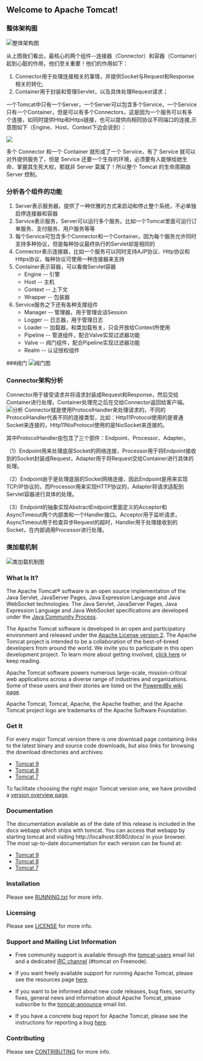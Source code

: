 ## Welcome to Apache Tomcat!

### 整体架构图
![整体架构图](static/3.png)

从上图我们看出，最核心的两个组件--连接器（Connector）和容器（Container）起到心脏的作用，他们至关重要！他们的作用如下：
1. Connector用于处理连接相关的事情，并提供Socket与Request和Response相关的转化;
2. Container用于封装和管理Servlet，以及具体处理Request请求；

一个Tomcat中只有一个Server，一个Server可以包含多个Service，一个Service只有一个Container，但是可以有多个Connectors，这是因为一个服务可以有多个连接，如同时提供Http和Https链接，也可以提供向相同协议不同端口的连接,示意图如下（Engine、Host、Context下边会说到）：

![](static/4.png)

多个 Connector 和一个 Container 就形成了一个 Service，有了 Service 就可以对外提供服务了，但是 Service 还要一个生存的环境，必须要有人能够给她生命、掌握其生死大权，那就非 Server 莫属了！所以整个 Tomcat 的生命周期由 Server 控制。

### 分析各个组件的功能
1. Server表示服务器，提供了一种优雅的方式来启动和停止整个系统，不必单独启停连接器和容器
2. Service表示服务，Server可以运行多个服务。比如一个Tomcat里面可运行订单服务、支付服务、用户服务等等
3. 每个Service可包含多个Connector和一个Container。因为每个服务允许同时支持多种协议，但是每种协议最终执行的Servlet却是相同的
4. Connector表示连接器，比如一个服务可以同时支持AJP协议、Http协议和Https协议，每种协议可使用一种连接器来支持
5. Container表示容器，可以看做Servlet容器
    * Engine -- 引擎
    * Host -- 主机
    * Context -- 上下文
    * Wrapper -- 包装器
6. Service服务之下还有各种支撑组件
    * Manager -- 管理器，用于管理会话Session
    * Logger -- 日志器，用于管理日志
    * Loader -- 加载器，和类加载有关，只会开放给Context所使用
    * Pipeline -- 管道组件，配合Valve实现过滤器功能
    * Valve -- 阀门组件，配合Pipeline实现过滤器功能
    * Realm -- 认证授权组件

###阀门
![阀门图](static/2.png)

### Connector架构分析
Connector用于接受请求并将请求封装成Request和Response，然后交给Container进行处理，Container处理完之后在交给Connector返回给客户端。
![分析](static/5.png)
Connector就是使用ProtocolHandler来处理请求的，不同的ProtocolHandler代表不同的连接类型，比如：Http11Protocol使用的是普通Socket来连接的，Http11NioProtocol使用的是NioSocket来连接的。

其中ProtocolHandler由包含了三个部件：Endpoint、Processor、Adapter。

（1）Endpoint用来处理底层Socket的网络连接，Processor用于将Endpoint接收到的Socket封装成Request，Adapter用于将Request交给Container进行具体的处理。

（2）Endpoint由于是处理底层的Socket网络连接，因此Endpoint是用来实现TCP/IP协议的，而Processor用来实现HTTP协议的，Adapter将请求适配到Servlet容器进行具体的处理。

（3）Endpoint的抽象实现AbstractEndpoint里面定义的Acceptor和AsyncTimeout两个内部类和一个Handler接口。Acceptor用于监听请求，AsyncTimeout用于检查异步Request的超时，Handler用于处理接收到的Socket，在内部调用Processor进行处理。

### 类加载机制
![类加载机制图](static/one.png)


### What Is It?

The Apache Tomcat® software is an open source implementation of the Java
Servlet, JavaServer Pages, Java Expression Language and Java WebSocket
technologies. The Java Servlet, JavaServer Pages, Java Expression Language and
Java WebSocket specifications are developed under the
[Java Community Process](https://jcp.org/en/introduction/overview).

The Apache Tomcat software is developed in an open and participatory
environment and released under the
[Apache License version 2](https://www.apache.org/licenses/). The Apache Tomcat
project is intended to be a collaboration of the best-of-breed developers from
around the world. We invite you to participate in this open development
project. To learn more about getting involved,
[click here](https://tomcat.apache.org/getinvolved.html) or keep reading.

Apache Tomcat software powers numerous large-scale, mission-critical web
applications across a diverse range of industries and organizations. Some of
these users and their stories are listed on the
[PoweredBy wiki page](https://wiki.apache.org/tomcat/PoweredBy).

Apache Tomcat, Tomcat, Apache, the Apache feather, and the Apache Tomcat
project logo are trademarks of the Apache Software Foundation.

### Get It

For every major Tomcat version there is one download page containing
links to the latest binary and source code downloads, but also
links for browsing the download directories and archives:
- [Tomcat 9](https://tomcat.apache.org/download-90.cgi)
- [Tomcat 8](https://tomcat.apache.org/download-80.cgi)
- [Tomcat 7](https://tomcat.apache.org/download-70.cgi)

To facilitate choosing the right major Tomcat version one, we have provided a
[version overview page](https://tomcat.apache.org/whichversion.html).

### Documentation

The documentation available as of the date of this release is
included in the docs webapp which ships with tomcat. You can access that webapp
by starting tomcat and visiting http://localhost:8080/docs/ in your browser.
The most up-to-date documentation for each version can be found at:
- [Tomcat 9](https://tomcat.apache.org/tomcat-9.0-doc/)
- [Tomcat 8](https://tomcat.apache.org/tomcat-8.5-doc/)
- [Tomcat 7](https://tomcat.apache.org/tomcat-7.0-doc/)

### Installation

Please see [RUNNING.txt](RUNNING.txt) for more info.

### Licensing

Please see [LICENSE](LICENSE) for more info.

### Support and Mailing List Information

* Free community support is available through the
[tomcat-users](https://tomcat.apache.org/lists.html#tomcat-users) email list and
a dedicated [IRC channel](https://tomcat.apache.org/irc.html) (#tomcat on
Freenode).

* If you want freely available support for running Apache Tomcat, please see the
resources page [here](https://tomcat.apache.org/findhelp.html).

* If you want to be informed about new code releases, bug fixes,
security fixes, general news and information about Apache Tomcat, please
subscribe to the
[tomcat-announce](https://tomcat.apache.org/lists.html#tomcat-announce) email
list.

* If you have a concrete bug report for Apache Tomcat, please see the
instructions for reporting a bug
[here](https://tomcat.apache.org/bugreport.html).

### Contributing

Please see [CONTRIBUTING](CONTRIBUTING.md) for more info.
